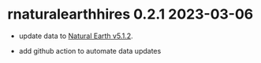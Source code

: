 rnaturalearthhires 0.2.1 2023-03-06
===================

* update data to [Natural Earth v5.1.2](https://github.com/nvkelso/natural-earth-vector/blob/master/CHANGELOG).

* add github action to automate data updates
